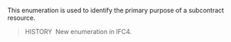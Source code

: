 ﻿This enumeration is used to identify the primary purpose of a subcontract resource.

> HISTORY&nbsp; New enumeration in IFC4.
